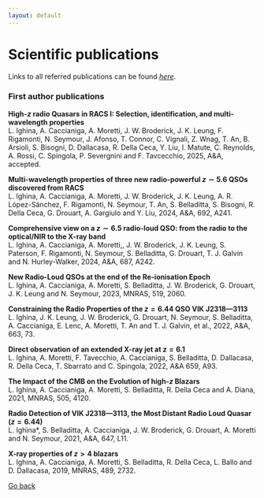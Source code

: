 ```yaml
---
layout: default
---
```


# Scientific publications
Links to all referred publications can be found *[here](https://ui.adsabs.harvard.edu/public-libraries/1d8_iPsRTDOkwPHmys5B_g)*.

 ### First author publications

**High-$z$ radio Quasars in RACS I: Selection, identification, and multi-wavelength properties**\
L. Ighina, A. Caccianiga, A. Moretti, J. W. Broderick,
 J. K. Leung, F.  Rigamonti, N. Seymour, J. Afonso, T. Connor, C. Vignali, Z. Wnag, T. An, B. Arsioli, S. Bisogni, D. Dallacasa, R. Della Ceca, Y. Liu, I. Matute, C. Reynolds,  A. Rossi, C. Spingola, P. Severgnini and F. Tavcecchio, 2025, A&A, accepted.


**Multi-wavelength properties of three new radio-powerful $z\sim5.6$ QSOs discovered from RACS**\
L. Ighina, A. Caccianiga, A. Moretti, J. W. Broderick, J. K. Leung, A. R. López-Sánchez, F. Rigamonti, N. Seymour, T. An, S. Belladitta, S. Bisogni, R. Della Ceca, G.  Drouart, A. Gargiulo and  Y. Liu,  2024, A&A, 692, A241.


**Comprehensive view on a $z\sim6.5$ radio-loud QSO: from the radio to the optical/NIR to the X-ray band**\
L. Ighina, A. Caccianiga, A. Moretti,, J. W. Broderick, J. K. Leung, S. Paterson, F. Rigamonti, N. Seymour, S. Belladitta,  G. Drouart, T. J. Galvin and N. Hurley-Walker, 2024, A&A, 687, A242.


**New Radio-Loud QSOs at the end of the Re-ionisation Epoch**\
L. Ighina, A. Caccianiga, A. Moretti, S. Belladitta, J. W. Broderick, G. Drouart, J. K. Leung and N. Seymour, 2023, MNRAS, 519, 2060.


**Constraining the Radio Properties of the $z=6.44$ QSO VIK J2318—3113**\
L. Ighina, J. K. Leung, J. W. Broderick, G. Drouart, N. Seymour, S. Belladitta, A. Caccianiga, E. Lenc, A. Moretti, T. An and T. J. Galvin,  et al., 2022, A&A, 663, 73.


**Direct observation of an extended X-ray jet at $z=6.1$**\
L. Ighina, A. Moretti, F. Tavecchio, A. Caccianiga, S. Belladitta, D. Dallacasa,  R. Della Ceca, T. Sbarrato and C. Spingola, 2022, A&A 659, A93.


**The Impact of the CMB on the Evolution of high-$z$ Blazars**\
L. Ighina, A. Caccianiga, A. Moretti, S. Belladitta, R. Della Ceca and A. Diana, 2021, MNRAS, 505, 4120.


**Radio Detection of VIK J2318—3113, the Most Distant Radio Loud Quasar ($z=6.44$)**\
L. Ighina*, S. Belladitta, A. Caccianiga, J. W. Broderick, G. Drouart, A. Moretti and N. Seymour, 2021, A&A, 647, L11. 
 

**X-ray properties of $z>4$ blazars**\
L. Ighina, A. Caccianiga, A. Moretti, S. Belladitta, R. Della Ceca, L. Ballo and D. Dallacasa, 2019, MNRAS, 489, 2732.






[Go back](./)
